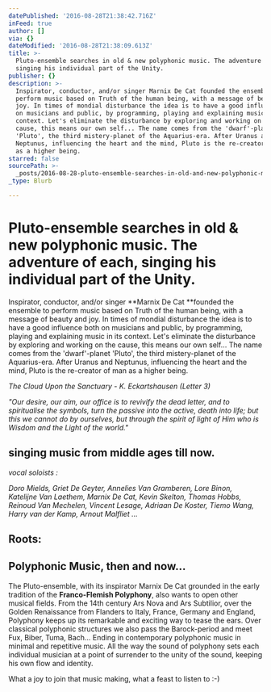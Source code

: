 ```yaml
---
datePublished: '2016-08-28T21:38:42.716Z'
inFeed: true
author: []
via: {}
dateModified: '2016-08-28T21:38:09.613Z'
title: >-
  Pluto-ensemble searches in old & new polyphonic music. The adventure of each,
  singing his individual part of the Unity.
publisher: {}
description: >-
  Inspirator, conductor, and/or singer Marnix De Cat founded the ensemble to
  perform music based on Truth of the human being, with a message of beauty and
  joy. In times of mondial disturbance the idea is to have a good influence both
  on musicians and public, by programming, playing and explaining music in its
  context. Let's eliminate the disturbance by exploring and working on the
  cause, this means our own self... The name comes from the 'dwarf'-planet
  'Pluto', the third mistery-planet of the Aquarius-era. After Uranus and
  Neptunus, influencing the heart and the mind, Pluto is the re-creator of man
  as a higher being.
starred: false
sourcePath: >-
  _posts/2016-08-28-pluto-ensemble-searches-in-old-and-new-polyphonic-music-the-a.md
_type: Blurb

---
```

# Pluto-ensemble searches in old & new polyphonic music. The adventure of each, singing his individual part of the Unity.

Inspirator, conductor, and/or singer **Marnix De Cat **founded the ensemble to perform music based on Truth of the human being, with a message of beauty and joy. In times of mondial disturbance the idea is to have a good influence both on musicians and public, by programming, playing and explaining music in its context. Let's eliminate the disturbance by exploring and working on the cause, this means our own self... The name comes from the 'dwarf'-planet 'Pluto', the third mistery-planet of the Aquarius-era. After Uranus and Neptunus, influencing the heart and the mind, Pluto is the re-creator of man as a higher being.

_The Cloud Upon the Sanctuary - K. Eckartshausen (Letter 3)_

_"Our desire, our aim, our office is to revivify the dead letter, and to spiritualise the symbols, turn the passive into the active, death into life; but this we cannot do by ourselves, but through the spirit of light of Him who is Wisdom and the Light of the world."_

## singing music from middle ages till now.

_vocal soloists :_

_Doro Mields, Griet De Geyter, Annelies Van Gramberen, Lore Binon, Katelijne Van Laethem, Marnix De Cat, Kevin Skelton, Thomas Hobbs, Reinoud Van Mechelen, Vincent Lesage, Adriaan De Koster, Tiemo Wang, Harry van der Kamp, Arnout Malfliet ..._

## Roots:

## Polyphonic Music, then and now...

The Pluto-ensemble, with its inspirator Marnix De Cat grounded in the early tradition of the **Franco-Flemish Polyphony**, also wants to open other musical fields. From the 14th century Ars Nova and Ars Subtilior, over the Golden Renaissance from Flanders to Italy, France, Germany and England, Polyphony keeps up its remarkable and exciting way to tease the ears. Over classical polyphonic structures we also pass the Barock-period and meet Fux, Biber, Tuma, Bach... Ending in contemporary polyphonic music in minimal and repetitive music. All the way the sound of polyphony sets each individual musician at a point of surrender to the unity of the sound, keeping his own flow and identity.

What a joy to join that music making, what a feast to listen to :-)